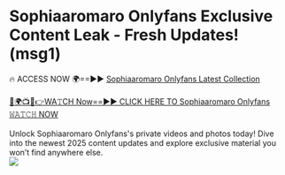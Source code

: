 # Sophiaaromaro Onlyfans Exclusive Content Leak - Fresh Updates! (msg1)

🔥 ACCESS NOW 🌍==►► <a href="https://tinyurl.com/kvy9nzfs" rel="nofollow">Sophiaaromaro Onlyfans Latest Collection</a>
<br><br>
[🔴🌍📺📱👉WA𝚃CH Now==►► CLICK HERE TO Sophiaaromaro Onlyfans 𝚆𝙰𝚃𝙲𝙷 NOW](https://tinyurl.com/kvy9nzfs)
<br><br>
Unlock Sophiaaromaro Onlyfans's private videos and photos today! Dive into the newest 2025 content updates and explore exclusive material you won’t find anywhere else.
<br>
<a href="https://tinyurl.com/kvy9nzfs" rel="nofollow" data-target="animated-image.originalLink"><img src="https://camo.githubusercontent.com/8a4f000d20f83aca3bf7ec5f350d767afa0574a8a352519fd8cfa583a6f93a33/68747470733a2f2f692e696d6775722e636f6d2f644a486b345a712e676966" data-canonical-src="https://i.imgur.com/dJHk4Zq.gif" style="max-width: 100%; display: inline-block;" data-target="animated-image.originalImage"></a>
<br>
